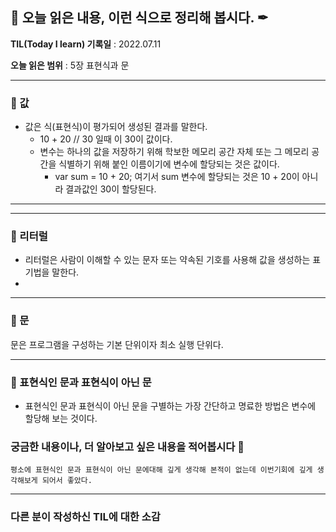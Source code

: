 ## 📕 오늘 읽은 내용, 이런 식으로 정리해 봅시다. ✒

**TIL(Today I learn) 기록일** : 2022.07.11

**오늘 읽은 범위** : 5장 표현식과 문



---

### 📖 값
- 값은 식(표현식)이 평가되어 생성된 결과를 말한다.
  - 10 + 20  // 30    일때  이 30이 값이다.
  - 변수는 하나의 값을 저장하기 위해 학보한 메모리 공간 자체 또는 그 메모리 공간을 식별하기 위해 붙인 이름이기에 변수에 할당되는 것은 값이다.
    - var sum = 10 + 20;   여기서 sum 변수에 할당되는 것은 10 + 20이 아니라 결과값인 30이 할당된다.  



---

---

### 📖 리터럴

- 리터럴은 사람이 이해할 수 있는 문자 또는 약속된 기호를 사용해 값을 생성하는 표기법을 말한다.
- 



---

### 📖 문

문은 프로그램을 구성하는 기본 단위이자 최소 실행 단위다.






---


### 📖 표현식인 문과 표현식이 아닌 문

- 표현식인 문과 표현식이 아닌 문을 구별하는 가장 간단하고 명료한 방법은 변수에 할당해 보는 것이다. 



### 궁금한 내용이나, 더 알아보고 싶은 내용을 적어봅시다 🤔
```
평소에 표현식인 문과 표현식이 아닌 문에대해 깊게 생각해 본적이 없는데 이번기회에 깊게 생각해보게 되어서 좋았다.

```


---

### 다른 분이 작성하신 TIL에 대한 소감
